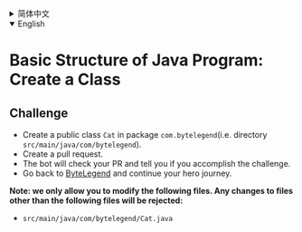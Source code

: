 <details>
  <summary>简体中文</summary>

  # Java程序的基本结构练习：创建一个类

  ## 挑战
  - 请在`com.bytelegend`<ruby>包<rt>package</rt></ruby>中（即`src/main/java/com/bytelegend`目录中）创建一个名为`Cat`的<ruby>公开类<rt>public class</rt></ruby>
  - 创建一个pull request。
  - 机器人将会检查你的PR，告诉你你是否通过了挑战。
  - 回到[字节传说](https://bytelegend.com)，然后继续你的英雄旅程。

  **注意：我们只允许您修改以下文件，任何对其他文件的修改都会被拒绝：**

- `src/main/java/com/bytelegend/Cat.java`

</details>

<details open='true'>
  <summary>English</summary>

# Basic Structure of Java Program: Create a Class

## Challenge
- Create a public class `Cat` in package `com.bytelegend`(i.e. directory `src/main/java/com/bytelegend`).
- Create a pull request.
- The bot will check your PR and tell you if you accomplish the challenge.
- Go back to [ByteLegend](https://bytelegend.com) and continue your hero journey.

**Note: we only allow you to modify the following files.
Any changes to files other than the following files will be rejected:**

- `src/main/java/com/bytelegend/Cat.java`
</details>
